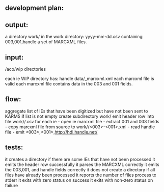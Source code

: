 development plan:
-----------------

output:
------
a directory work/<yyyy-mm-dd>
in the work directory: 
yyyy-mm-dd.csv containing 003,001,handle
a set of MARCXML files.


input:
------
<partner>/aco/wip directories

each ie WIP directory has:
handle
data/<ie UUID>_marcxml.xml
each marcxml file is valid
each marcxml file contains data in the 003 and 001 fields.


flow:
----
aggregate list of IEs that have been digitized but have not been sent to KARMS
if list is not empty
  create subdirectory work/<yyyy-mm-dd>
  emit header row into file work/<yyyy-mm-dd>/<yyyy-mm-dd>.csv
  for each ie
    - open ie marcxml file
	- extract 001 and 003 fields
	- copy marcxml file from source to work/<yyyy-mm-dd>/<003>-<001>.xml
	- read handle file
	- emit <003>,<001>,http://hdl.handle.net/<handle>


tests:
-----
it creates a directory if there are some IEs that have not been processed
it emits the header row successfully
it parses the MARCXML correctly
it emits the 003,001, and handle fields correctly
it does not create a directory if all files have already been processed
it reports the number of files process to stderr
it exits with zero status on success
it exits with non-zero status on failure

